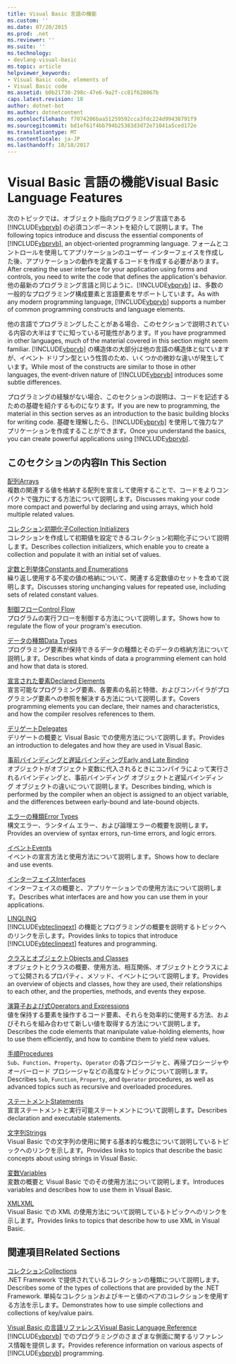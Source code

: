 ```yaml
---
title: Visual Basic 言語の機能
ms.custom: ''
ms.date: 07/20/2015
ms.prod: .net
ms.reviewer: ''
ms.suite: ''
ms.technology:
- devlang-visual-basic
ms.topic: article
helpviewer_keywords:
- Visual Basic code, elements of
- Visual Basic code
ms.assetid: b0b21730-298c-47e6-9a2f-cc81f628067b
caps.latest.revision: 18
author: dotnet-bot
ms.author: dotnetcontent
ms.openlocfilehash: f7074206baa51259592cca3fdc224d99438791f9
ms.sourcegitcommit: bd1ef61f4bb794b25383d3d72e71041a5ced172e
ms.translationtype: MT
ms.contentlocale: ja-JP
ms.lasthandoff: 10/18/2017
---
```

# <a name="visual-basic-language-features"></a><span data-ttu-id="f1b6e-102">Visual Basic 言語の機能</span><span class="sxs-lookup"><span data-stu-id="f1b6e-102">Visual Basic Language Features</span></span>
<span data-ttu-id="f1b6e-103">次のトピックでは、オブジェクト指向プログラミング言語である [!INCLUDE[vbprvb](~/includes/vbprvb-md.md)] の必須コンポーネントを紹介して説明します。</span><span class="sxs-lookup"><span data-stu-id="f1b6e-103">The following topics introduce and discuss the essential components of [!INCLUDE[vbprvb](~/includes/vbprvb-md.md)], an object-oriented programming language.</span></span> <span data-ttu-id="f1b6e-104">フォームとコントロールを使用してアプリケーションのユーザー インターフェイスを作成した後、アプリケーションの動作を定義するコードを作成する必要があります。</span><span class="sxs-lookup"><span data-stu-id="f1b6e-104">After creating the user interface for your application using forms and controls, you need to write the code that defines the application's behavior.</span></span> <span data-ttu-id="f1b6e-105">他の最新のプログラミング言語と同じように、[!INCLUDE[vbprvb](~/includes/vbprvb-md.md)] は、多数の一般的なプログラミング構成要素と言語要素をサポートしています。</span><span class="sxs-lookup"><span data-stu-id="f1b6e-105">As with any modern programming language, [!INCLUDE[vbprvb](~/includes/vbprvb-md.md)] supports a number of common programming constructs and language elements.</span></span>  
  
 <span data-ttu-id="f1b6e-106">他の言語でプログラミングしたことがある場合、このセクションで説明されている内容の大半はすでに知っている可能性があります。</span><span class="sxs-lookup"><span data-stu-id="f1b6e-106">If you have programmed in other languages, much of the material covered in this section might seem familiar.</span></span> <span data-ttu-id="f1b6e-107">[!INCLUDE[vbprvb](~/includes/vbprvb-md.md)] の構造体の大部分は他の言語の構造体と似ていますが、イベント ドリブン型という性質のため、いくつかの微妙な違いが発生しています。</span><span class="sxs-lookup"><span data-stu-id="f1b6e-107">While most of the constructs are similar to those in other languages, the event-driven nature of [!INCLUDE[vbprvb](~/includes/vbprvb-md.md)] introduces some subtle differences.</span></span>  
  
 <span data-ttu-id="f1b6e-108">プログラミングの経験がない場合、このセクションの説明は、コードを記述するための基礎を紹介するものになります。</span><span class="sxs-lookup"><span data-stu-id="f1b6e-108">If you are new to programming, the material in this section serves as an introduction to the basic building blocks for writing code.</span></span> <span data-ttu-id="f1b6e-109">基礎を理解したら、[!INCLUDE[vbprvb](~/includes/vbprvb-md.md)] を使用して強力なアプリケーションを作成することができます。</span><span class="sxs-lookup"><span data-stu-id="f1b6e-109">Once you understand the basics, you can create powerful applications using [!INCLUDE[vbprvb](~/includes/vbprvb-md.md)].</span></span>  
  
## <a name="in-this-section"></a><span data-ttu-id="f1b6e-110">このセクションの内容</span><span class="sxs-lookup"><span data-stu-id="f1b6e-110">In This Section</span></span>  
 [<span data-ttu-id="f1b6e-111">配列</span><span class="sxs-lookup"><span data-stu-id="f1b6e-111">Arrays</span></span>](../../../visual-basic/programming-guide/language-features/arrays/index.md)  
 <span data-ttu-id="f1b6e-112">複数の関連する値を格納する配列を宣言して使用することで、コードをよりコンパクトで強力にする方法について説明します。</span><span class="sxs-lookup"><span data-stu-id="f1b6e-112">Discusses making your code more compact and powerful by declaring and using arrays, which hold multiple related values.</span></span>  
  
 [<span data-ttu-id="f1b6e-113">コレクション初期化子</span><span class="sxs-lookup"><span data-stu-id="f1b6e-113">Collection Initializers</span></span>](../../../visual-basic/programming-guide/language-features/collection-initializers/index.md)  
 <span data-ttu-id="f1b6e-114">コレクションを作成して初期値を設定できるコレクション初期化子について説明します。</span><span class="sxs-lookup"><span data-stu-id="f1b6e-114">Describes collection initializers, which enable you to create a collection and populate it with an initial set of values.</span></span>  
  
 [<span data-ttu-id="f1b6e-115">定数と列挙体</span><span class="sxs-lookup"><span data-stu-id="f1b6e-115">Constants and Enumerations</span></span>](../../../visual-basic/programming-guide/language-features/constants-enums/index.md)  
 <span data-ttu-id="f1b6e-116">繰り返し使用する不変の値の格納について、関連する定数値のセットを含めて説明します。</span><span class="sxs-lookup"><span data-stu-id="f1b6e-116">Discusses storing unchanging values for repeated use, including sets of related constant values.</span></span>  
  
 [<span data-ttu-id="f1b6e-117">制御フロー</span><span class="sxs-lookup"><span data-stu-id="f1b6e-117">Control Flow</span></span>](../../../visual-basic/programming-guide/language-features/control-flow/index.md)  
 <span data-ttu-id="f1b6e-118">プログラムの実行フローを制御する方法について説明します。</span><span class="sxs-lookup"><span data-stu-id="f1b6e-118">Shows how to regulate the flow of your program's execution.</span></span>  
  
 [<span data-ttu-id="f1b6e-119">データの種類</span><span class="sxs-lookup"><span data-stu-id="f1b6e-119">Data Types</span></span>](../../../visual-basic/programming-guide/language-features/data-types/index.md)  
 <span data-ttu-id="f1b6e-120">プログラミング要素が保持できるデータの種類とそのデータの格納方法について説明します。</span><span class="sxs-lookup"><span data-stu-id="f1b6e-120">Describes what kinds of data a programming element can hold and how that data is stored.</span></span>  
  
 [<span data-ttu-id="f1b6e-121">宣言された要素</span><span class="sxs-lookup"><span data-stu-id="f1b6e-121">Declared Elements</span></span>](../../../visual-basic/programming-guide/language-features/declared-elements/index.md)  
 <span data-ttu-id="f1b6e-122">宣言可能なプログラミング要素、各要素の名前と特徴、およびコンパイラがプログラミング要素への参照を解決する方法について説明します。</span><span class="sxs-lookup"><span data-stu-id="f1b6e-122">Covers programming elements you can declare, their names and characteristics, and how the compiler resolves references to them.</span></span>  
  
 [<span data-ttu-id="f1b6e-123">デリゲート</span><span class="sxs-lookup"><span data-stu-id="f1b6e-123">Delegates</span></span>](../../../visual-basic/programming-guide/language-features/delegates/index.md)  
 <span data-ttu-id="f1b6e-124">デリゲートの概要と Visual Basic での使用方法について説明します。</span><span class="sxs-lookup"><span data-stu-id="f1b6e-124">Provides an introduction to delegates and how they are used in Visual Basic.</span></span>  
  
 [<span data-ttu-id="f1b6e-125">事前バインディングと遅延バインディング</span><span class="sxs-lookup"><span data-stu-id="f1b6e-125">Early and Late Binding</span></span>](../../../visual-basic/programming-guide/language-features/early-late-binding/index.md)  
 <span data-ttu-id="f1b6e-126">オブジェクトがオブジェクト変数に代入されるときにコンパイラによって実行されるバインディングと、事前バインディング オブジェクトと遅延バインディング オブジェクトの違いについて説明します。</span><span class="sxs-lookup"><span data-stu-id="f1b6e-126">Describes binding, which is performed by the compiler when an object is assigned to an object variable, and the differences between early-bound and late-bound objects.</span></span>  
  
 [<span data-ttu-id="f1b6e-127">エラーの種類</span><span class="sxs-lookup"><span data-stu-id="f1b6e-127">Error Types</span></span>](../../../visual-basic/programming-guide/language-features/error-types.md)  
 <span data-ttu-id="f1b6e-128">構文エラー、ランタイム エラー、および論理エラーの概要を説明します。</span><span class="sxs-lookup"><span data-stu-id="f1b6e-128">Provides an overview of syntax errors, run-time errors, and logic errors.</span></span>  
  
 [<span data-ttu-id="f1b6e-129">イベント</span><span class="sxs-lookup"><span data-stu-id="f1b6e-129">Events</span></span>](../../../visual-basic/programming-guide/language-features/events/index.md)  
 <span data-ttu-id="f1b6e-130">イベントの宣言方法と使用方法について説明します。</span><span class="sxs-lookup"><span data-stu-id="f1b6e-130">Shows how to declare and use events.</span></span>  
  
 [<span data-ttu-id="f1b6e-131">インターフェイス</span><span class="sxs-lookup"><span data-stu-id="f1b6e-131">Interfaces</span></span>](../../../visual-basic/programming-guide/language-features/interfaces/index.md)  
 <span data-ttu-id="f1b6e-132">インターフェイスの概要と、アプリケーションでの使用方法について説明します。</span><span class="sxs-lookup"><span data-stu-id="f1b6e-132">Describes what interfaces are and how you can use them in your applications.</span></span>  
  
 [<span data-ttu-id="f1b6e-133">LINQ</span><span class="sxs-lookup"><span data-stu-id="f1b6e-133">LINQ</span></span>](../../../visual-basic/programming-guide/language-features/linq/index.md)  
 <span data-ttu-id="f1b6e-134">[!INCLUDE[vbteclinqext](~/includes/vbteclinqext-md.md)] の機能とプログラミングの概要を説明するトピックへのリンクを示します。</span><span class="sxs-lookup"><span data-stu-id="f1b6e-134">Provides links to topics that introduce [!INCLUDE[vbteclinqext](~/includes/vbteclinqext-md.md)] features and programming.</span></span>  
  
 [<span data-ttu-id="f1b6e-135">クラスとオブジェクト</span><span class="sxs-lookup"><span data-stu-id="f1b6e-135">Objects and Classes</span></span>](../../../visual-basic/programming-guide/language-features/objects-and-classes/index.md)  
 <span data-ttu-id="f1b6e-136">オブジェクトとクラスの概要、使用方法、相互関係、オブジェクトとクラスによって公開されるプロパティ、メソッド、イベントについて説明します。</span><span class="sxs-lookup"><span data-stu-id="f1b6e-136">Provides an overview of objects and classes, how they are used, their relationships to each other, and the properties, methods, and events they expose.</span></span>  
  
 [<span data-ttu-id="f1b6e-137">演算子および式</span><span class="sxs-lookup"><span data-stu-id="f1b6e-137">Operators and Expressions</span></span>](../../../visual-basic/programming-guide/language-features/operators-and-expressions/index.md)  
 <span data-ttu-id="f1b6e-138">値を保持する要素を操作するコード要素、それらを効率的に使用する方法、およびそれらを組み合わせて新しい値を取得する方法について説明します。</span><span class="sxs-lookup"><span data-stu-id="f1b6e-138">Describes the code elements that manipulate value-holding elements, how to use them efficiently, and how to combine them to yield new values.</span></span>  
  
 [<span data-ttu-id="f1b6e-139">手順</span><span class="sxs-lookup"><span data-stu-id="f1b6e-139">Procedures</span></span>](../../../visual-basic/programming-guide/language-features/procedures/index.md)  
 <span data-ttu-id="f1b6e-140">`Sub`、`Function`、`Property`、`Operator` の各プロシージャと、再帰プロシージャやオーバーロード プロシージャなどの高度なトピックについて説明します。</span><span class="sxs-lookup"><span data-stu-id="f1b6e-140">Describes `Sub`, `Function`, `Property`, and `Operator` procedures, as well as advanced topics such as recursive and overloaded procedures.</span></span>  
  
 [<span data-ttu-id="f1b6e-141">ステートメント</span><span class="sxs-lookup"><span data-stu-id="f1b6e-141">Statements</span></span>](../../../visual-basic/programming-guide/language-features/statements.md)  
 <span data-ttu-id="f1b6e-142">宣言ステートメントと実行可能ステートメントについて説明します。</span><span class="sxs-lookup"><span data-stu-id="f1b6e-142">Describes declaration and executable statements.</span></span>  
  
 [<span data-ttu-id="f1b6e-143">文字列</span><span class="sxs-lookup"><span data-stu-id="f1b6e-143">Strings</span></span>](../../../visual-basic/programming-guide/language-features/strings/index.md)  
 <span data-ttu-id="f1b6e-144">Visual Basic での文字列の使用に関する基本的な概念について説明しているトピックへのリンクを示します。</span><span class="sxs-lookup"><span data-stu-id="f1b6e-144">Provides links to topics that describe the basic concepts about using strings in Visual Basic.</span></span>  
  
 [<span data-ttu-id="f1b6e-145">変数</span><span class="sxs-lookup"><span data-stu-id="f1b6e-145">Variables</span></span>](../../../visual-basic/programming-guide/language-features/variables/index.md)  
 <span data-ttu-id="f1b6e-146">変数の概要と Visual Basic でのその使用方法について説明します。</span><span class="sxs-lookup"><span data-stu-id="f1b6e-146">Introduces variables and describes how to use them in Visual Basic.</span></span>  
  
 [<span data-ttu-id="f1b6e-147">XML</span><span class="sxs-lookup"><span data-stu-id="f1b6e-147">XML</span></span>](../../../visual-basic/programming-guide/language-features/xml/index.md)  
 <span data-ttu-id="f1b6e-148">Visual Basic での XML の使用方法について説明しているトピックへのリンクを示します。</span><span class="sxs-lookup"><span data-stu-id="f1b6e-148">Provides links to topics that describe how to use XML in Visual Basic.</span></span>  
  
## <a name="related-sections"></a><span data-ttu-id="f1b6e-149">関連項目</span><span class="sxs-lookup"><span data-stu-id="f1b6e-149">Related Sections</span></span>  
 [<span data-ttu-id="f1b6e-150">コレクション</span><span class="sxs-lookup"><span data-stu-id="f1b6e-150">Collections</span></span>](http://msdn.microsoft.com/library/e76533a9-5033-4a0b-b003-9c2be60d185b)  
 <span data-ttu-id="f1b6e-151">.NET Framework で提供されているコレクションの種類について説明します。</span><span class="sxs-lookup"><span data-stu-id="f1b6e-151">Describes some of the types of collections that are provided by the .NET Framework.</span></span> <span data-ttu-id="f1b6e-152">単純なコレクションおよびキーと値のペアのコレクションを使用する方法を示します。</span><span class="sxs-lookup"><span data-stu-id="f1b6e-152">Demonstrates how to use simple collections and collections of key/value pairs.</span></span>  
  
 [<span data-ttu-id="f1b6e-153">Visual Basic の言語リファレンス</span><span class="sxs-lookup"><span data-stu-id="f1b6e-153">Visual Basic Language Reference</span></span>](../../../visual-basic/language-reference/index.md)  
 <span data-ttu-id="f1b6e-154">[!INCLUDE[vbprvb](~/includes/vbprvb-md.md)] でのプログラミングのさまざまな側面に関するリファレンス情報を提供します。</span><span class="sxs-lookup"><span data-stu-id="f1b6e-154">Provides reference information on various aspects of [!INCLUDE[vbprvb](~/includes/vbprvb-md.md)] programming.</span></span>
